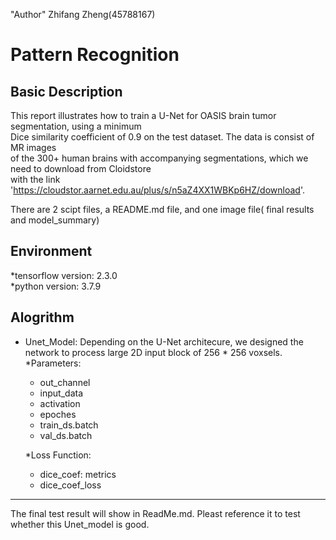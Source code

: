 "Author" 
Zhifang Zheng(45788167)

Pattern Recognition
==============================================================================================

Basic Description 
--------------------------------------------------------------------------------------------------
This report illustrates how to train a U-Net for OASIS brain tumor segmentation, using a minimum   
Dice similarity coefficient of 0.9 on the test dataset. The data is consist of MR images  
of the 300+ human brains with accompanying segmentations, which we need to download from Cloidstore   
with the link 'https://cloudstor.aarnet.edu.au/plus/s/n5aZ4XX1WBKp6HZ/download'.  

There are 2 scipt files, a README.md file, and one image file( final results and model_summary)

Environment
--------------------------------------------------------------------------------------------------
*tensorflow version: 2.3.0    
*python version: 3.7.9

Alogrithm  
--------------------------------------------------------------------------------------------------
* Unet_Model: Depending on the U-Net architecure, we designed the network to process large 2D input block of 256 * 256 voxsels.  
	*Parameters:
	- out_channel
	- input_data
	- activation
	- epoches  
	- train_ds.batch  
	- val_ds.batch

   *Loss Function:  
	- dice_coef: metrics 
	- dice_coef_loss  
--------------------------------------------------------------------------------------------------
The final test result will show in ReadMe.md. Pleast reference it to test whether this Unet_model is good.

